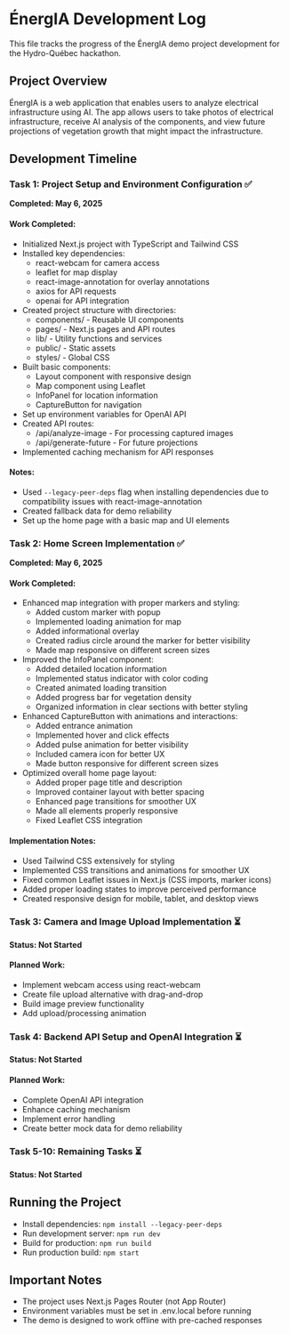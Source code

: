# ÉnergIA Development Log

This file tracks the progress of the ÉnergIA demo project development for the Hydro-Québec hackathon.

## Project Overview
ÉnergIA is a web application that enables users to analyze electrical infrastructure using AI. The app allows users to take photos of electrical infrastructure, receive AI analysis of the components, and view future projections of vegetation growth that might impact the infrastructure.

## Development Timeline

### Task 1: Project Setup and Environment Configuration ✅
**Completed: May 6, 2025**

#### Work Completed:
- Initialized Next.js project with TypeScript and Tailwind CSS
- Installed key dependencies:
  - react-webcam for camera access
  - leaflet for map display
  - react-image-annotation for overlay annotations
  - axios for API requests
  - openai for API integration
- Created project structure with directories:
  - components/ - Reusable UI components
  - pages/ - Next.js pages and API routes
  - lib/ - Utility functions and services
  - public/ - Static assets
  - styles/ - Global CSS
- Built basic components:
  - Layout component with responsive design
  - Map component using Leaflet
  - InfoPanel for location information
  - CaptureButton for navigation
- Set up environment variables for OpenAI API
- Created API routes:
  - /api/analyze-image - For processing captured images
  - /api/generate-future - For future projections
- Implemented caching mechanism for API responses

#### Notes:
- Used `--legacy-peer-deps` flag when installing dependencies due to compatibility issues with react-image-annotation
- Created fallback data for demo reliability
- Set up the home page with a basic map and UI elements

### Task 2: Home Screen Implementation ✅
**Completed: May 6, 2025**

#### Work Completed:
- Enhanced map integration with proper markers and styling:
  - Added custom marker with popup
  - Implemented loading animation for map
  - Added informational overlay
  - Created radius circle around the marker for better visibility
  - Made map responsive on different screen sizes
- Improved the InfoPanel component:
  - Added detailed location information
  - Implemented status indicator with color coding
  - Created animated loading transition
  - Added progress bar for vegetation density
  - Organized information in clear sections with better styling
- Enhanced CaptureButton with animations and interactions:
  - Added entrance animation
  - Implemented hover and click effects
  - Added pulse animation for better visibility
  - Included camera icon for better UX
  - Made button responsive for different screen sizes
- Optimized overall home page layout:
  - Added proper page title and description
  - Improved container layout with better spacing
  - Enhanced page transitions for smoother UX
  - Made all elements properly responsive
  - Fixed Leaflet CSS integration

#### Implementation Notes:
- Used Tailwind CSS extensively for styling
- Implemented CSS transitions and animations for smoother UX
- Fixed common Leaflet issues in Next.js (CSS imports, marker icons)
- Added proper loading states to improve perceived performance
- Created responsive design for mobile, tablet, and desktop views

### Task 3: Camera and Image Upload Implementation ⏳
**Status: Not Started**

#### Planned Work:
- Implement webcam access using react-webcam
- Create file upload alternative with drag-and-drop
- Build image preview functionality
- Add upload/processing animation

### Task 4: Backend API Setup and OpenAI Integration ⏳
**Status: Not Started**

#### Planned Work:
- Complete OpenAI API integration
- Enhance caching mechanism
- Implement error handling
- Create better mock data for demo reliability

### Task 5-10: Remaining Tasks ⏳
**Status: Not Started**

## Running the Project
- Install dependencies: `npm install --legacy-peer-deps`
- Run development server: `npm run dev`
- Build for production: `npm run build`
- Run production build: `npm start`

## Important Notes
- The project uses Next.js Pages Router (not App Router)
- Environment variables must be set in .env.local before running
- The demo is designed to work offline with pre-cached responses